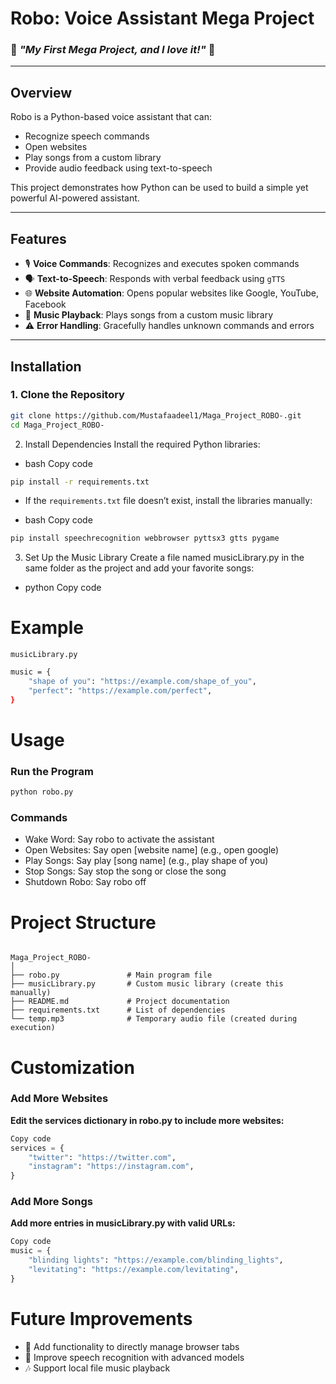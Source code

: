 # **Robo: Voice Assistant Mega Project**  
### 🌟 _"My First Mega Project, and I love it!"_ 🌟

---

## **Overview**  
Robo is a Python-based voice assistant that can:
- Recognize speech commands
- Open websites
- Play songs from a custom library
- Provide audio feedback using text-to-speech

This project demonstrates how Python can be used to build a simple yet powerful AI-powered assistant.

---

## **Features**  
- 🎙️ **Voice Commands**: Recognizes and executes spoken commands  
- 🗣️ **Text-to-Speech**: Responds with verbal feedback using `gTTS`  
- 🌐 **Website Automation**: Opens popular websites like Google, YouTube, Facebook  
- 🎵 **Music Playback**: Plays songs from a custom music library  
- ⚠️ **Error Handling**: Gracefully handles unknown commands and errors  

---

## **Installation**  

### 1. Clone the Repository  
```bash
git clone https://github.com/Mustafaadeel1/Maga_Project_ROBO-.git
cd Maga_Project_ROBO-
```
2. Install Dependencies
Install the required Python libraries:

* bash Copy code
```bash
pip install -r requirements.txt
```
* If the `requirements.txt` file doesn’t exist, install the libraries manually:


* bash
Copy code
```bash
pip install speechrecognition webbrowser pyttsx3 gtts pygame
```
3. Set Up the Music Library
Create a file named musicLibrary.py in the same folder as the project and add your favorite songs:

* python
Copy code 
# Example 
`musicLibrary.py`
```bash
music = {
    "shape of you": "https://example.com/shape_of_you",
    "perfect": "https://example.com/perfect",
}
```
# Usage
### Run the Program
```bash
python robo.py
```
### Commands
* Wake Word: Say robo to activate the assistant
* Open Websites: Say open [website name] (e.g., open google)
* Play Songs: Say play [song name] (e.g., play shape of you)
* Stop Songs: Say stop the song or close the song
* Shutdown Robo: Say robo off
# Project Structure
```

Maga_Project_ROBO-
│
├── robo.py               # Main program file
├── musicLibrary.py       # Custom music library (create this manually)
├── README.md             # Project documentation
├── requirements.txt      # List of dependencies
└── temp.mp3              # Temporary audio file (created during execution)
```
# Customization
### Add More Websites
__Edit the services dictionary in robo.py to include more websites:__

```python
Copy code
services = {
    "twitter": "https://twitter.com",
    "instagram": "https://instagram.com",
}
```
### Add More Songs
__Add more entries in musicLibrary.py with valid URLs:__

```python
Copy code
music = {
    "blinding lights": "https://example.com/blinding_lights",
    "levitating": "https://example.com/levitating",
}
```
# Future Improvements
* 🔧 Add functionality to directly manage browser tabs
* 🎤 Improve speech recognition with advanced models
* 🎶 Support local file music playback
